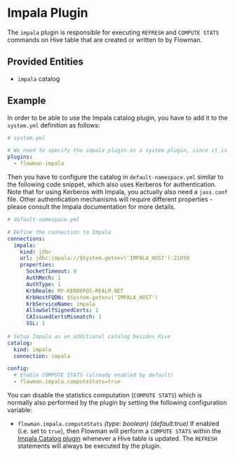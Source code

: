 # Impala Plugin

The `impala` plugin is responsible for executing `REFRESH` and `COMPUTE STATS` commands on Hive table that are created
or written to by Flowman.

## Provided Entities
* `impala` catalog

## Example
In order to be able to use the Impala catalog plugin, you have to add it to the `system.yml` definition as follows:
```yaml
# system.yml

# We need to specify the impala plugin as a system plugin, since it is required to instantiate a namespace
plugins:
  - flowman-impala
```

Then you have to configure the catalog in `default-namespace.yml` similar to the following code snippet, which also uses
Kerberos for authentication. Note that for using Kerberos with Impala, you actually also need a `jass.conf` file. Other
authentication mechanisms will require different properties - please consult the Impala documentation for more details.
```yaml
# default-namespace.yml

# Define the connection to Impala
connections:
  impala:
    kind: jdbc
    url: jdbc:impala://$System.getenv('IMPALA_HOST'):21050
    properties:
      SocketTimeout: 0
      AuthMech: 1
      AuthType: 1
      KrbRealm: MY-KERBEROS-REALM.NET
      KrbHostFQDN: $System.getenv('IMPALA_HOST')
      KrbServiceName: impala
      AllowSelfSignedCerts: 1
      CAIssuedCertsMismatch: 1
      SSL: 1
      
# Setup Impala as an additional catalog besides Hive
catalog:
  kind: impala
  connection: impala

config:
  # Enable COMPUTE STATS (already enabled by default)
  - flowman.impala.computeStats=true
```

You can disable the statistics computation (`COMPUTE STATS`) which is normally also performed by the plugin by
setting the following configuration variable:

- `flowman.impala.computeStats` *(type: boolean)* *(default:true)*
  If enabled (i.e. set to `true`), then Flowman will perform a `COMPUTE STATS` within the
  [Impala Catalog plugin](plugins/impala.md) whenever a Hive table is updated. The `REFRESH` statements will always
  be executed by the plugin.
